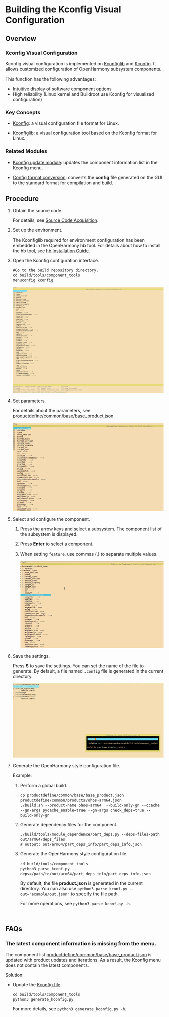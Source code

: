 # Building the Kconfig Visual Configuration

## Overview

### Kconfig Visual Configuration
Kconfig visual configuration is implemented on [Kconfiglib](https://github.com/ulfalizer/Kconfiglib) and [Kconfig](https://www.kernel.org/doc/html/latest/kbuild/kconfig-language.html#introduction). It allows customized configuration of OpenHarmony subsystem components.

This function has the following advantages:

- Intuitive display of software component options
- High reliability (Linux kernel and Buildroot use Kconfig for visualized configuration)

### Key Concepts

- [Kconfig](https://www.kernel.org/doc/html/latest/kbuild/kconfig-language.html#introduction): a visual configuration file format for Linux.

- [Kconfiglib](https://github.com/ulfalizer/Kconfiglib): a visual configuration tool based on the Kconfig format for Linux.

### Related Modules

- [Kconfig update module](https://gitee.com/openharmony/build/blob/master/tools/component_tools/generate_kconfig.py): updates the component information list in the Kconfig menu.

- [Config format conversion](https://gitee.com/openharmony/build/blob/master/tools/component_tools/parse_kconf.py): converts the **config** file generated on the GUI to the standard format for compilation and build.

## Procedure

1. Obtain the source code.

   For details, see [Source Code Acquisition](https://gitee.com/openharmony/docs/blob/master/en/device-dev/get-code/sourcecode-acquire.md).

2. Set up the environment.

   The Kconfiglib required for environment configuration has been embedded in the OpenHarmony hb tool. For details about how to install the hb tool, see [hb Installation Guide](https://gitee.com/openharmony/docs/blob/master/en/device-dev/quick-start/quickstart-lite-package-environment.md).

3. Open the Kconfig configuration interface.

   ```shell
   #Go to the build repository directory.
   cd build/tools/component_tools
   menuconfig kconfig
   ```

   ![Kconfig example](./figure/kconfig_interface.png)

4. Set parameters.

   For details about the parameters, see [productdefine/common/base/base_product.json](https://gitee.com/openharmony/productdefine_common/blob/master/base/base_product.json).

   ![Setting parameters](./figure/kconfig_set_parameters.gif)

5. Select and configure the component.

   1. Press the arrow keys and select a subsystem. The component list of the subsystem is displayed.

   2. Press **Enter** to select a component.

   3. When setting `feature`, use commas (,) to separate multiple values.

      ![Selecting a component](./figure/kconfig_select_component.gif)

6. Save the settings.

   Press **S** to save the settings. You can set the name of the file to generate. By default, a file named `.config` file is generated in the current directory.

   ![Save settings](./figure/kconfig_save.png)

7. Generate the OpenHarmony style configuration file.

   Example:

   1. Perform a global build.

      ```shell
      cp productdefine/common/base/base_product.json productdefine/common/products/ohos-arm64.json
      ./build.sh --product-name ohos-arm64  --build-only-gn --ccache --gn-args pycache_enable=true --gn-args check_deps=true --build-only-gn
      ```

   2. Generate dependency files for the component.

      ```shell
      ./build/tools/module_dependence/part_deps.py --deps-files-path out/arm64/deps_files
      # output: out/arm64/part_deps_info/part_deps_info.json
      ```

   3. Generate the OpenHarmony style configuration file.

      ```shell
      cd build/tools/component_tools
      python3 parse_kconf.py --deps=/path/to/out/arm64/part_deps_info/part_deps_info.json
      ```

      By default, the file **product.json** is generated in the current directory. You can also use `python3 parse_kconf.py --out="example/out.json"` to specify the file path.

      For more operations, see `python3 parse_kconf.py -h`.

​	

## FAQs

### The latest component information is missing from the menu.

The component list [productdefine/common/base/base_product.json](https://gitee.com/openharmony/productdefine_common/blob/master/base/base_product.json) is updated with product updates and iterations. As a result, the Kconfig menu does not contain the latest components.

Solution:

- Update the [Kconfig file](https://gitee.com/openharmony/build/blob/master/tools/component_tools/kconfig).

  ```shell
  cd build/tools/component_tools
  python3 generate_kconfig.py
  ```

  For more details, see `python3 generate_kconfig.py -h`.
